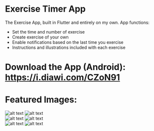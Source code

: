 # Exercise Timer App

The Exercise App, built in Flutter and entirely on my own. 
App functions:
- Set the time and number of exercise
- Create exercise of your own
- Enable notifications based on the last time you exercise  
- Instructions and illustrations included with each exercise

# Download the App (Android): https://i.diawi.com/CZoN91
  
# Featured Images:  
![alt text](https://user-images.githubusercontent.com/53650880/132599625-70b2617d-cab1-4b77-a498-587741394923.png)
![alt text](https://user-images.githubusercontent.com/53650880/132599626-a46a5044-9043-4851-a7ac-d30376162fcf.png)  
![alt text](https://user-images.githubusercontent.com/53650880/132599627-3cccdfa0-f670-40ba-8ce2-eb3626ab8974.png)
![alt text](https://user-images.githubusercontent.com/53650880/132599629-398dd79f-575b-4349-bb80-733feba9130f.png)  
![alt text](https://user-images.githubusercontent.com/53650880/132599630-3dc0153f-e67a-469e-bdb1-3a560ce27622.png)
![alt text](https://user-images.githubusercontent.com/53650880/132599631-d6d8e9ed-1d13-453d-b54a-a417ba75590f.png)  
